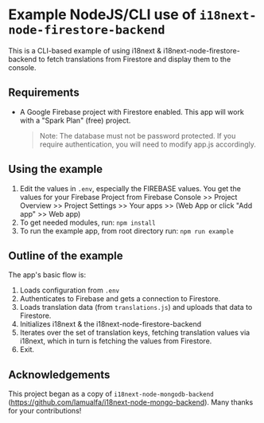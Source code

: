 # Example NodeJS/CLI use of `i18next-node-firestore-backend`

This is a CLI-based example of using i18next & i18next-node-firestore-backend to fetch translations from Firestore and display them to the console.

## Requirements

- A Google Firebase project with Firestore enabled.  This app will work with a "Spark Plan" (free) project.
  > Note: The database must not be password protected. If you require authentication, you will need to modify app.js accordingly.

## Using the example

1. Edit the values in `.env`, especially the FIREBASE values.  You get the values for your Firebase Project from Firebase Console >> Project Overview >> Project Settings >> Your apps >> (Web App or click "Add app" >> Web app)
2. To get needed modules, run: `npm install`
3. To run the example app, from root directory run: `npm run example`

## Outline of the example

The app's basic flow is:
1. Loads configuration from `.env`
1. Authenticates to Firebase and gets a connection to Firestore.
1. Loads translation data (from `translations.js`) and uploads that data to Firestore.
1. Initializes i18next & the i18next-node-firestore-backend
1. Iterates over the set of translation keys, fetching translation values via i18next, which in turn is fetching the values from Firestore.
1. Exit.

## Acknowledgements

This project began as a copy of `i18next-node-mongodb-backend` (https://github.com/lamualfa/i18next-node-mongo-backend).  Many thanks for your contributions!